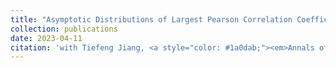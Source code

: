 ```yaml
---
title: "Asymptotic Distributions of Largest Pearson Correlation Coefficients Under Dependent Structures"
collection: publications
date: 2023-04-11
citation: 'with Tiefeng Jiang, <a style="color: #1a0dab;"><em>Annals of Applied Probability</em>, accepted with minor revision, 2025</a>.'
---
```

